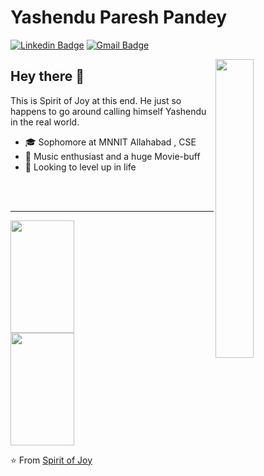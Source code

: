 # Yashendu Paresh Pandey 
[![Linkedin Badge](https://img.shields.io/badge/-Yashendu-blue?style=flat-square&logo=Linkedin&logoColor=white&link=www.linkedin.com/in/yashendu-050502/)](https://www.linkedin.com/in/yashendu-050502/)
[![Gmail Badge](https://img.shields.io/badge/-yashendu.pandey02@gmail.com-c14438?style=flat-square&logo=Gmail&logoColor=white&link=mailto:yashendu.pandey02@gmail.com)](mailto:yashendu.pandey02@gmail.com)

<img width="35%" align="right" alt=" " src="https://user-images.githubusercontent.com/48678280/88862734-4903af80-d201-11ea-968b-9c939d88a37c.gif" />


## Hey there 👋 
This is Spirit of Joy at this end. He just so happens to go around calling himself Yashendu in the real world. 
 
- 🎓 Sophomore at MNNIT Allahabad , CSE
- 💬 Music enthusiast and a huge Movie-buff
- 🔭 Looking to level up in life

 <br>
 <br>
 <hr>
 <a href="https://github.com/Spirit-ofJoy">
  <img width="45%" height="180cm" src="https://github-readme-stats.vercel.app/api?username=Spirit-ofJoy&theme=react&show_icons=true" /> <div width="5%"/> <img width="45%" height="180cm" src="https://github-readme-stats.vercel.app/api/top-langs/?username=Spirit-ofJoy&theme=react&layout=compact" />
</a>

⭐️ From [Spirit of Joy](https://github.com/Spirit-ofJoy)
<!--
**Spirit-ofJoy/Spirit-ofJoy** is a ✨ _special_ ✨ repository because its `README.md` (this file) appears on your GitHub profile.

Here are some ideas to get you started:

- 🔭 I’m currently working on ...
- 🌱 I’m currently learning ...
- 👯 I’m looking to collaborate on ...
- 🤔 I’m looking for help with ...
- 💬 Ask me about ...
- 📫 How to reach me: ...
- 😄 Pronouns: ...
- ⚡ Fun fact: ...
-->

